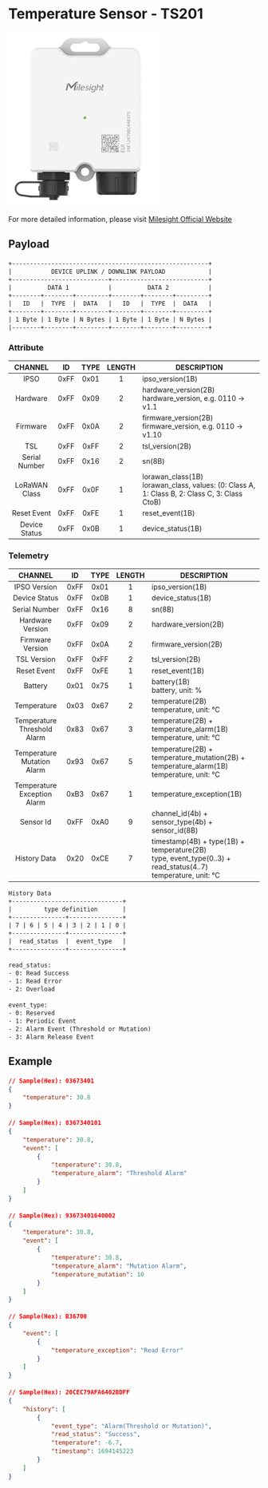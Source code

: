 # Temperature Sensor - TS201

![TS201](ts201.png)

For more detailed information, please visit [Milesight Official Website](https://www.milesight.com)

## Payload

```
+-------------------------------------------------------+
|           DEVICE UPLINK / DOWNLINK PAYLOAD            |
+---------------------------+---------------------------+
|          DATA 1           |          DATA 2           |
+--------+--------+---------+--------+--------+---------+
|   ID   |  TYPE  |  DATA   |   ID   |  TYPE  |  DATA   |
+--------+--------+---------+--------+--------+---------+
| 1 Byte | 1 Byte | N Bytes | 1 Byte | 1 Byte | N Bytes |
|--------+--------+---------+--------+--------+---------+
```

### Attribute

|    CHANNEL    |  ID  | TYPE | LENGTH | DESCRIPTION                                                                                       |
| :-----------: | :--: | :--: | :----: | ------------------------------------------------------------------------------------------------ |
|     IPSO      | 0xFF | 0x01 |   1    | ipso_version(1B)                                                                                 |
|   Hardware    | 0xFF | 0x09 |   2    | hardware_version(2B)<br/>hardware_version, e.g. 0110 -> v1.1                                     |
|   Firmware    | 0xFF | 0x0A |   2    | firmware_version(2B)<br/>firmware_version, e.g. 0110 -> v1.10                                    |
|      TSL      | 0xFF | 0xFF |   2    | tsl_version(2B)                                                                                  |
| Serial Number | 0xFF | 0x16 |   2    | sn(8B)                                                                                           |
| LoRaWAN Class | 0xFF | 0x0F |   1    | lorawan_class(1B)<br/>lorawan_class, values: (0: Class A, 1: Class B, 2: Class C, 3: Class CtoB) |
|  Reset Event  | 0xFF | 0xFE |   1    | reset_event(1B)                                                                                  |
| Device Status | 0xFF | 0x0B |   1    | device_status(1B)                                                                                |

### Telemetry

|           CHANNEL           |  ID  | TYPE | LENGTH | DESCRIPTION                                                                                                         |
| :-------------------------: | :--: | :--: | :----: | ------------------------------------------------------------------------------------------------------------------- |
|        IPSO Version         | 0xFF | 0x01 |   1    | ipso_version(1B)                                                                                                    |
|        Device Status        | 0xFF | 0x0B |   1    | device_status(1B)                                                                                                   |
|        Serial Number        | 0xFF | 0x16 |   8    | sn(8B)                                                                                                              |
|      Hardware Version       | 0xFF | 0x09 |   2    | hardware_version(2B)                                                                                                |
|      Firmware Version       | 0xFF | 0x0A |   2    | firmware_version(2B)                                                                                                |
|         TSL Version         | 0xFF | 0xFF |   2    | tsl_version(2B)                                                                                                     |
|         Reset Event         | 0xFF | 0xFE |   1    | reset_event(1B)                                                                                                     |
|           Battery           | 0x01 | 0x75 |   1    | battery(1B)<br/>battery, unit: %                                                                                    |
|         Temperature         | 0x03 | 0x67 |   2    | temperature(2B)<br/>temperature, unit: °C                                                                           |
| Temperature Threshold Alarm | 0x83 | 0x67 |   3    | temperature(2B) + temperature_alarm(1B)<br/>temperature, unit: °C                                                   |
| Temperature Mutation Alarm  | 0x93 | 0x67 |   5    | temperature(2B) + temperature_mutation(2B) + temperature_alarm(1B)<br/>temperature, unit: °C                        |
| Temperature Exception Alarm | 0xB3 | 0x67 |   1    | temperature_exception(1B)                                                                                           |
|          Sensor Id          | 0xFF | 0xA0 |   9    | channel_id(4b) + sensor_type(4b) + sensor_id(8B)                                                                    |
|        History Data         | 0x20 | 0xCE |   7    | timestamp(4B) + type(1B) + temperature(2B)<br/>type, event_type(0..3) + read_status(4..7)<br/>temperature, unit: °C |

```
History Data
+-------------------------------+
|         type definition       |
+---------------+---------------+
| 7 | 6 | 5 | 4 | 3 | 2 | 1 | 0 |
+---------------+---------------+
|  read_status  |  event_type   |
+---------------+---------------+

read_status:
- 0: Read Success
- 1: Read Error
- 2: Overload

event_type:
- 0: Reserved
- 1: Periodic Event
- 2: Alarm Event (Threshold or Mutation)
- 3: Alarm Release Event
```

## Example

```json
// Sample(Hex): 03673401
{
    "temperature": 30.8
}

// Sample(Hex): 8367340101
{
    "temperature": 30.8,
    "event": [
        {
            "temperature": 30.8,
            "temperature_alarm": "Threshold Alarm"
        }
    ]
}

// Sample(Hex): 93673401640002
{
    "temperature": 30.8,
    "event": [
        {
            "temperature": 30.8,
            "temperature_alarm": "Mutation Alarm",
            "temperature_mutation": 10
        }
    ]
}

// Sample(Hex): B36700
{
    "event": [
        {
            "temperature_exception": "Read Error"
        }
    ]
}

// Sample(Hex): 20CEC79AFA6402BDFF
{
    "history": [
        {
            "event_type": "Alarm(Threshold or Mutation)",
            "read_status": "Success",
            "temperature": -6.7,
            "timestamp": 1694145223
        }
    ]
}
```
